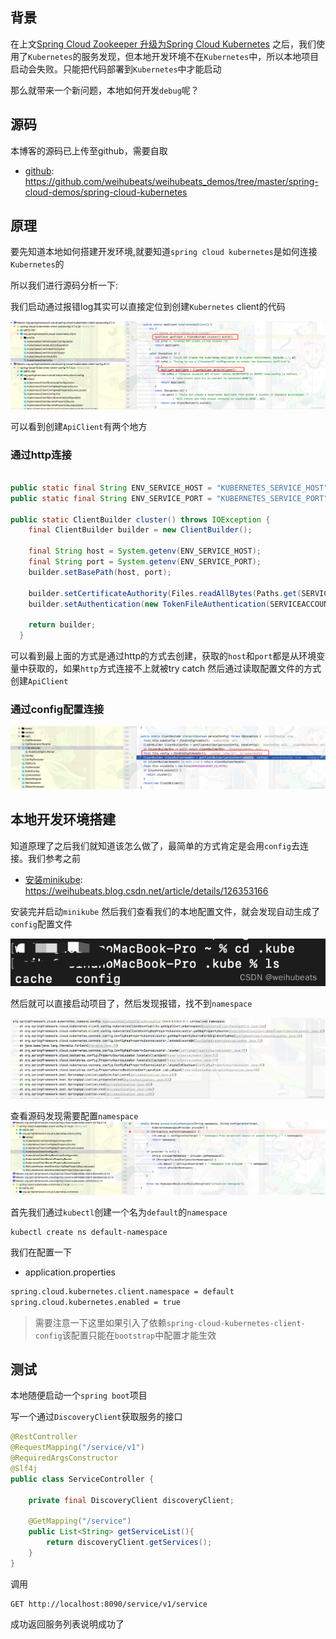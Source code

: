 ## 背景
在上文[Spring Cloud Zookeeper 升级为Spring Cloud Kubernetes](https://blog.csdn.net/qq_42651904/article/details/127725818?spm=1001.2014.3001.5501) 之后，我们使用了`Kubernetes`的服务发现，但本地开发环境不在`Kubernetes`中，所以本地项目启动会失败。只能把代码部署到`Kubernetes`中才能启动

那么就带来一个新问题，本地如何开发`debug`呢？

## 源码
本博客的源码已上传至github，需要自取
- [github](https://github.com/weihubeats/weihubeats_demos/tree/master/spring-cloud-demos/spring-cloud-kubernetes): https://github.com/weihubeats/weihubeats_demos/tree/master/spring-cloud-demos/spring-cloud-kubernetes

## 原理

要先知道本地如何搭建开发环境,就要知道`spring cloud kubernetes`是如何连接`Kubernetes`的

所以我们进行源码分析一下:

我们启动通过报错log其实可以直接定位到创建`Kubernetes` client的代码


![alt text](images/sck-client-api-client-code.png)

可以看到创建`ApiClient`有两个地方

### 通过http连接
```java

public static final String ENV_SERVICE_HOST = "KUBERNETES_SERVICE_HOST";
public static final String ENV_SERVICE_PORT = "KUBERNETES_SERVICE_PORT";

public static ClientBuilder cluster() throws IOException {
    final ClientBuilder builder = new ClientBuilder();

    final String host = System.getenv(ENV_SERVICE_HOST);
    final String port = System.getenv(ENV_SERVICE_PORT);
    builder.setBasePath(host, port);

    builder.setCertificateAuthority(Files.readAllBytes(Paths.get(SERVICEACCOUNT_CA_PATH)));
    builder.setAuthentication(new TokenFileAuthentication(SERVICEACCOUNT_TOKEN_PATH));

    return builder;
  }
```

可以看到最上面的方式是通过http的方式去创建，获取的`host`和`port`都是从环境变量中获取的，如果`http`方式连接不上就被try catch 然后通过读取配置文件的方式创建`ApiClient`

### 通过config配置连接

![alt text](images/sck-client-builder-code.png)

##  本地开发环境搭建

知道原理了之后我们就知道该怎么做了，最简单的方式肯定是会用`config`去连接。我们参考之前
- [安装minikube](https://weihubeats.blog.csdn.net/article/details/126353166): https://weihubeats.blog.csdn.net/article/details/126353166

安装完并启动`minikube`
然后我们查看我们的本地配置文件，就会发现自动生成了`config`配置文件

![alt text](images/minikube-cache.png)


然后就可以直接启动项目了，然后发现报错，找不到`namespace`

![alt text](images/sck-unresolved-namespace.png)





查看源码发现需要配置`namespace`
![alt text](images/sck-get-namespace-code.png)


首先我们通过`kubectl`创建一个名为`default`的`namespace`
```
kubectl create ns default-namespace
```

我们在配置一下
- application.properties
```xml
spring.cloud.kubernetes.client.namespace = default
spring.cloud.kubernetes.enabled = true
```


> 需要注意一下这里如果引入了依赖`spring-cloud-kubernetes-client-config`该配置只能在`bootstrap`中配置才能生效

## 测试

本地随便启动一个`spring boot`项目

写一个通过`DiscoveryClient`获取服务的接口

```java
@RestController
@RequestMapping("/service/v1")
@RequiredArgsConstructor
@Slf4j
public class ServiceController {

	private final DiscoveryClient discoveryClient;

	@GetMapping("/service")
	public List<String> getServiceList(){
		return discoveryClient.getServices();
	}
}
```

调用

```http
GET http://localhost:8090/service/v1/service
```

成功返回服务列表说明成功了